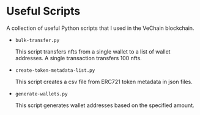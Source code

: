 # Useful Scripts
A collection of useful Python scripts that I used in the VeChain blockchain.

- `bulk-transfer.py`

  This script transfers nfts from a single wallet to a list of wallet addresses. A single transaction transfers 100 nfts.
- `create-token-metadata-list.py`

  This script creates a csv file from ERC721 token metadata in json files.
- `generate-wallets.py`

  This script generates wallet addresses based on the specified amount.
